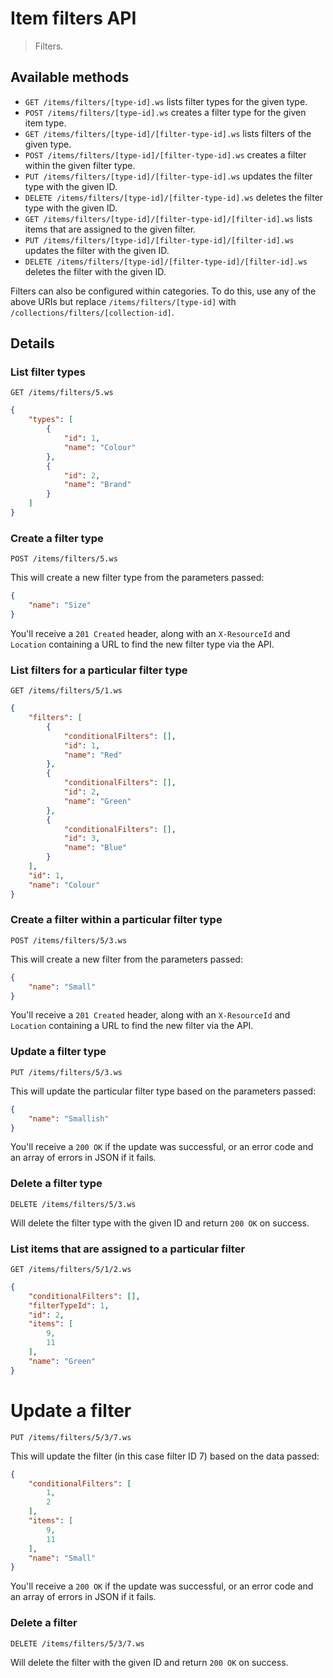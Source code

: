 # Item filters API

> Filters.

## Available methods

* `GET /items/filters/[type-id].ws` lists filter types for the given type.
* `POST /items/filters/[type-id].ws` creates a filter type for the given item type.
* `GET /items/filters/[type-id]/[filter-type-id].ws` lists filters of the given type.
* `POST /items/filters/[type-id]/[filter-type-id].ws` creates a filter within the given filter type.
* `PUT /items/filters/[type-id]/[filter-type-id].ws` updates the filter type with the given ID.
* `DELETE /items/filters/[type-id]/[filter-type-id].ws` deletes the filter type with the given ID.
* `GET /items/filters/[type-id]/[filter-type-id]/[filter-id].ws` lists items that are assigned to the given filter.
* `PUT /items/filters/[type-id]/[filter-type-id]/[filter-id].ws` updates the filter with the given ID.
* `DELETE /items/filters/[type-id]/[filter-type-id]/[filter-id].ws` deletes the filter with the given ID.

Filters can also be configured within categories. To do this, use any of the above URIs but replace `/items/filters/[type-id]` with `/collections/filters/[collection-id]`.

## Details

### List filter types
```
GET /items/filters/5.ws
```
```json
{
    "types": [
        {
            "id": 1,
            "name": "Colour"
        },
        {
            "id": 2,
            "name": "Brand"
        }
    ]
}
```

### Create a filter type
```
POST /items/filters/5.ws
```
This will create a new filter type from the parameters passed:
```json
{
    "name": "Size"
}
```
You'll receive a `201 Created` header, along with an `X-ResourceId` and `Location` containing a URL to find the new filter type via the API.

### List filters for a particular filter type
```
GET /items/filters/5/1.ws
```
```json
{
    "filters": [
        {
            "conditionalFilters": [],
            "id": 1,
            "name": "Red"
        },
        {
            "conditionalFilters": [],
            "id": 2,
            "name": "Green"
        },
        {
            "conditionalFilters": [],
            "id": 3,
            "name": "Blue"
        }
    ],
    "id": 1,
    "name": "Colour"
}
```

### Create a filter within a particular filter type
```
POST /items/filters/5/3.ws
```
This will create a new filter from the parameters passed:
```json
{
    "name": "Small"
}
```
You'll receive a `201 Created` header, along with an `X-ResourceId` and `Location` containing a URL to find the new filter via the API.

### Update a filter type
```
PUT /items/filters/5/3.ws
```
This will update the particular filter type based on the parameters passed:
```json
{
    "name": "Smallish"
}
```
You'll receive a `200 OK` if the update was successful, or an error code and an array of errors in JSON if it fails.

### Delete a filter type
```
DELETE /items/filters/5/3.ws
```
Will delete the filter type with the given ID and return `200 OK` on success.

### List items that are assigned to a particular filter
```
GET /items/filters/5/1/2.ws
```
```json
{
    "conditionalFilters": [],
    "filterTypeId": 1,
    "id": 2,
    "items": [
        9,
        11
    ],
    "name": "Green"
}
```

# Update a filter
```
PUT /items/filters/5/3/7.ws
```
This will update the filter (in this case filter ID 7) based on the data passed:
```json
{
    "conditionalFilters": [
        1,
        2
    ],
    "items": [
        9,
        11
    ],
    "name": "Small"
}
```
You'll receive a `200 OK` if the update was successful, or an error code and an array of errors in JSON if it fails.

### Delete a filter
```
DELETE /items/filters/5/3/7.ws
```
Will delete the filter with the given ID and return `200 OK` on success.
